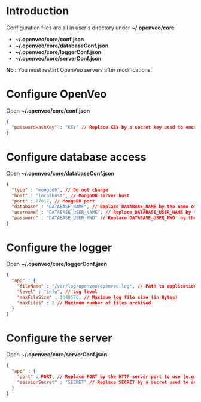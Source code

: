 # Introduction

Configuration files are all in user's directory under **~/.openveo/core**

- **~/.openveo/core/conf.json**
- **~/.openveo/core/databaseConf.json**
- **~/.openveo/core/loggerConf.json**
- **~/.openveo/core/serverConf.json**

**Nb :** You must restart OpenVeo servers after modifications.

# Configure OpenVeo

Open **~/.openveo/core/conf.json**

```json
{
  "passwordHashKey" : "KEY" // Replace KEY by a secret key used to encrypt users passwords
}
```

# Configure database access

Open **~/.openveo/core/databaseConf.json**

```json
{
  "type" : "mongodb", // Do not change
  "host" : "localhost", // MongoDB server host
  "port" : 27017, // MongoDB port
  "database" : "DATABASE_NAME", // Replace DATABASE_NAME by the name of the OpenVeo database
  "username" : "DATABASE_USER_NAME", // Replace DATABASE_USER_NAME by the name of the database user
  "password" : "DATABASE_USER_PWD" // Replace DATABASE_USER_PWD  by the password of the database user
}
```

# Configure the logger

Open **~/.openveo/core/loggerConf.json**

```json
{
  "app" : {
    "fileName" : "/var/log/openveo/openveo.log", // Path to application log file
    "level" : "info", // Log level
    "maxFileSize" : 1048576, // Maximum log file size (in Bytes)
    "maxFiles" : 2 // Maximum number of files archived
  }
}
```

# Configure the server

Open **~/.openveo/core/serverConf.json**

```json
{
  "app" : {
    "port" : PORT, // Replace PORT by the HTTP server port to use (e.g. 3000)
    "sessionSecret" : "SECRET" // Replace SECRET by a secret used to secure HTTP sessions
  }
}
```